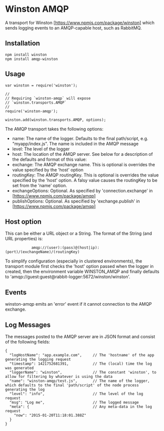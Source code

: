 Winston AMQP
============

A transport for Winston [https://www.npmjs.com/package/winston] which sends logging events to an AMQP-capable host, such as RabbitMQ.

Installation
------------

	npm install winston
	npm install amqp-winston
	
Usage
-----

	var winston = require('winston');

	//
	// Requiring `winston-amqp` will expose 
	// `winston.transports.AMQP`
	//
	require('winston-amqp');
	
	winston.add(winston.transports.AMQP, options);
	
The AMQP transport takes the following options:

* name:				The name of the logger. Defaults to the final path/script, e.g. "myapp/index.js". The name is included in the AMQP message
* level:			The level of the logger
* host:				The location of the AMQP server. See below for a description of the defaults and format of this value:
* exchange:			The AMQP exchange name. This is optional is overrides the value specified by the 'host' option
* routingKey:		The AMQP routingKey. This is optional is overrides the value specified by the 'host' option. A falsy value causes the routingKey to be set from the 'name' option.
* exchangeOptions: 	Optional. As specified by 'connection.exchange' in [https://www.npmjs.com/package/amqp] 
* publishOptions: 	Optional. As specified by 'exchange.publish' in [https://www.npmjs.com/package/amqp] 

Host option
-----------
This can be either a URL object or a String. The format of the String (and URL properties) is:
	
				amqp://(user):(pass)@(host|ip):(port)/(exchangeName)/(routingKey)

To simplify configuration (especially in clustered environments), the transport module first checks the 'host' option passed when the logger in created, then the environment variable WINSTON_AMQP and finally defaults to 'amqp://guest:guest@rabbit-logger:5672/winston/winston'.

Events
------
winston-amqp emits an 'error' event if it cannot connection to the AMQP exchange. 


Log Messages
------------
The messages posted to the AMQP server are in JSON format and consist of the following fields:

	{
	  "logHostName": "app.example.com",		// The 'hostname' of the app generating the logging request
	  "timestamp": 1421752681391,			// The (local) time the log was generated
	  "loggerName": "winston",				// The constant 'winston', to allow for filtering by whatever is using the data
	  "name": "winston-amqp/test.js",		// The name of the logger, which defaults to the final 'path/script' of the node process generating the log
	  "level": "info",						// The level of the log request
	  "msg": "Log me",						// The logged message
	  "meta": {								// Any meta-data in the log request
	    "now": "2015-01-20T11:18:01.388Z"
	  }
	}

